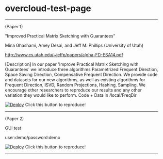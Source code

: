 overcloud-test-page
===================

--------------------------------------

(Paper 1)

"Improved Practical Matrix Sketching with Guarantees"

Mina Ghashami, Amey Desai, and Jeff M. Phillips (University of Utah)

http://www.cs.utah.edu/~jeffp/papers/alpha-FD-ESA14.pdf

[Description]
In our paper 'Improve Practical Matrix Sketching with Guarantees' we introduce three algorithms Parametrized Frequent Direction, Space Saving Direction, Compensative Frequent Direction. We provide code and datasets for our new algorithms, as well as existing algorithms for Frequent Direction, ISVD, Random Projections, Hashing, Sampling. We encourage other researchers to reproduce our results and any other variation they would like to perform. Code + Data in /local/FreqDir

[![Deploy](https://dl.dropboxusercontent.com/u/85879/docodemo.png)](http://pc308.emulab.net/cgi-bin/yoko.cgi?jxta/esa-01)
Click this button to reproduce!

--------------------------------------

(Paper 2)

GUI test 

user:demo/password:demo

[![Deploy](https://dl.dropboxusercontent.com/u/85879/docodemo.png)](http://pc308.emulab.net/cgi-bin/yoko-gui.cgi)
Click this button to reproduce!

--------------------------------------

